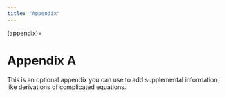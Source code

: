 ```yaml
---
title: "Appendix"
---
```


(appendix)=
# Appendix A

This is an optional appendix you can use to add supplemental information, like derivations of complicated equations.
